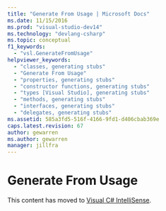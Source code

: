 ```yaml
---
title: "Generate From Usage | Microsoft Docs"
ms.date: 11/15/2016
ms.prod: "visual-studio-dev14"
ms.technology: "devlang-csharp"
ms.topic: conceptual
f1_keywords: 
  - "vsl.GenerateFromUsage"
helpviewer_keywords: 
  - "classes, generating stubs"
  - "Generate From Usage"
  - "properties, generating stubs"
  - "constructor functions, generating stubs"
  - "types [Visual Studio], generating stubs"
  - "methods, generating stubs"
  - "interfaces, generating stubs"
  - "delegates, generating stubs"
ms.assetid: 585a3fd5-516f-4166-9fd1-d406cbab369e
caps.latest.revision: 67
author: gewarren
ms.author: gewarren
manager: jillfra
---
```

# Generate From Usage
This content has moved to [Visual C# IntelliSense](../ide/visual-csharp-intellisense.md).
